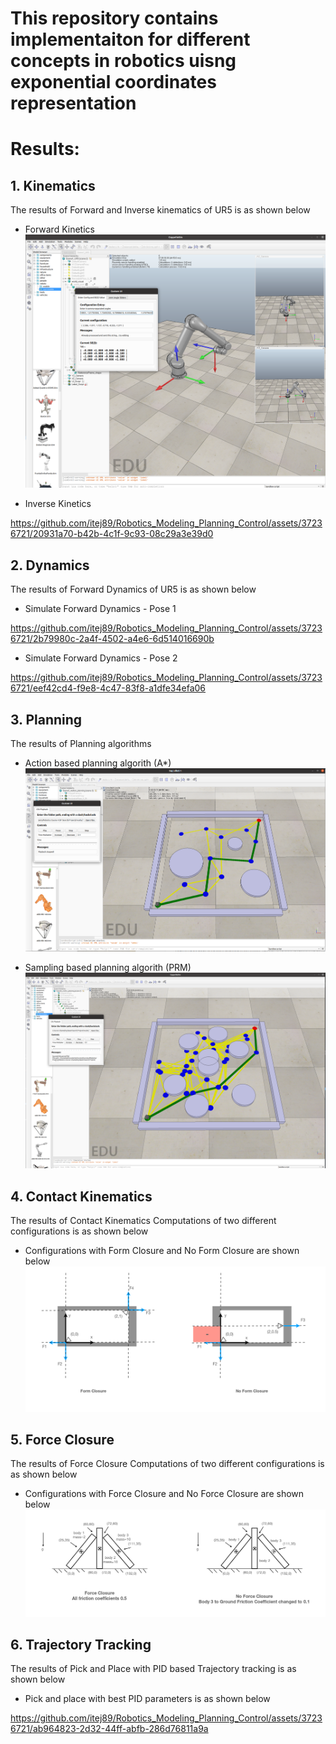 # This repository contains  implementaiton for different concepts in robotics uisng exponential coordinates representation

# Results:

## 1. Kinematics
The results of Forward and Inverse kinematics of UR5 is as shown below
* Forward Kinetics
![Alt text](./docs/images/Kinematics.png?raw=true "Forward Kinetics")

* Inverse Kinetics

https://github.com/itej89/Robotics_Modeling_Planning_Control/assets/37236721/20931a70-b42b-4c1f-9c93-08c29a3e39d0


## 2. Dynamics
The results of Forward Dynamics of UR5 is as shown below
* Simulate Forward Dynamics - Pose 1

https://github.com/itej89/Robotics_Modeling_Planning_Control/assets/37236721/2b79980c-2a4f-4502-a4e6-6d514016690b



* Simulate Forward Dynamics - Pose 2

https://github.com/itej89/Robotics_Modeling_Planning_Control/assets/37236721/eef42cd4-f9e8-4c47-83f8-a1dfe34efa06


## 3. Planning
The results of Planning algorithms
* Action based planning algorith (A*)
![Alt text](./docs/images/ActionBasedPlanning.png?raw=true "A*")

* Sampling based planning algorith (PRM)
![Alt text](./docs/images/SamplingBasedPlanning.png?raw=true "PRM")

## 4. Contact Kinematics
The results of Contact Kinematics Computations of two different configurations is as shown below
* Configurations with Form Closure and No Form Closure are shown below
![Alt text](./docs/images/ContactKinematics.png?raw=true "Contact Kinematics")

## 5. Force Closure
The results of Force Closure Computations of two different configurations is as shown below
* Configurations with Force Closure and No Force Closure are shown below
![Alt text](./docs/images/ForceClosure.png?raw=true "Force Closure")

## 6. Trajectory Tracking
The results of Pick and Place with PID based Trajectory tracking is as shown below
* Pick and place with best PID parameters is as shown below

https://github.com/itej89/Robotics_Modeling_Planning_Control/assets/37236721/ab964823-2d32-44ff-abfb-286d76811a9a

